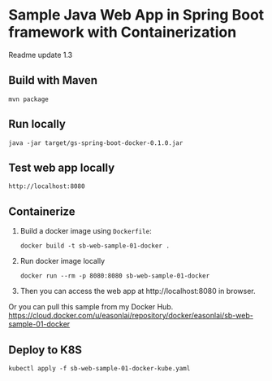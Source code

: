 # Sample Java Web App in Spring Boot framework with Containerization
Readme update 1.3

## Build with Maven
```shell
mvn package
```

## Run locally
```shell
java -jar target/gs-spring-boot-docker-0.1.0.jar
```

## Test web app locally
```shell
http://localhost:8080
```

## Containerize
1. Build a docker image using `Dockerfile`:
   ```
   docker build -t sb-web-sample-01-docker .
   ```
2. Run docker image locally
   ```
   docker run --rm -p 8080:8080 sb-web-sample-01-docker
   ```
3. Then you can access the web app at http://localhost:8080 in browser.

Or you can pull this sample from my Docker Hub.
https://cloud.docker.com/u/easonlai/repository/docker/easonlai/sb-web-sample-01-docker

## Deploy to K8S
```shell
kubectl apply -f sb-web-sample-01-docker-kube.yaml
```
